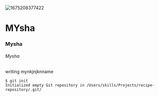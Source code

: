 ![1675208377422](https://github.com/alvinaruhi24/skills-communicate-using-markdown/assets/89329028/fcb4b454-c5b8-41db-a36a-42a36ff17478)
# MYsha
### Mysha
###### Mysha

writing mynkjnjknname


```
$ git init
Initialized empty Git repository in /Users/skills/Projects/recipe-repository/.git/
```
